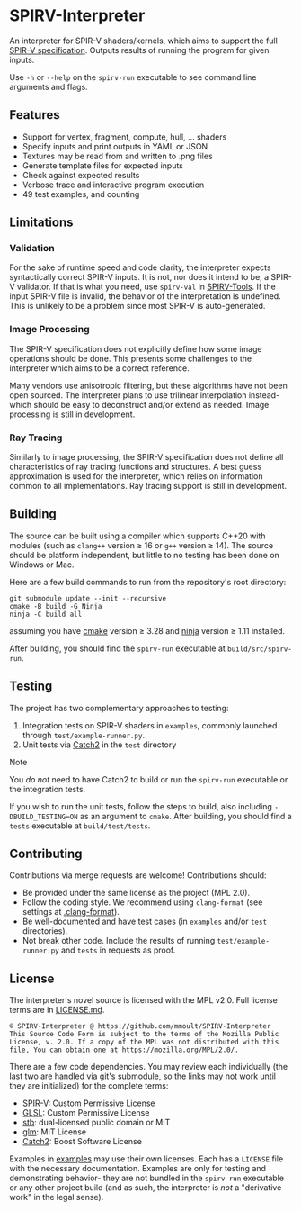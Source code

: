 # SPIRV-Interpreter

An interpreter for SPIR-V shaders/kernels, which aims to support the full
[SPIR-V specification](https://registry.khronos.org/SPIR-V/specs/unified1/SPIRV.html). Outputs results of running the
program for given inputs.

Use `-h` or `--help` on the `spirv-run` executable to see command line arguments and flags.

## Features
- Support for vertex, fragment, compute, hull, ... shaders
- Specify inputs and print outputs in YAML or JSON
- Textures may be read from and written to .png files
- Generate template files for expected inputs
- Check against expected results
- Verbose trace and interactive program execution
- 49 test examples, and counting

## Limitations

### Validation
For the sake of runtime speed and code clarity, the interpreter expects syntactically correct SPIR-V inputs. It is not,
nor does it intend to be, a SPIR-V validator. If that is what you need, use `spirv-val` in
[SPIRV-Tools](https://github.com/KhronosGroup/SPIRV-Tools). If the input SPIR-V file is invalid, the behavior of the
interpretation is undefined. This is unlikely to be a problem since most SPIR-V is auto-generated.

### Image Processing
The SPIR-V specification does not explicitly define how some image operations should be done. This presents some
challenges to the interpreter which aims to be a correct reference.

Many vendors use anisotropic filtering, but these algorithms have not been open sourced. The interpreter plans to use
trilinear interpolation instead- which should be easy to deconstruct and/or extend as needed. Image processing is still
in development.

### Ray Tracing
Similarly to image processing, the SPIR-V specification does not define all characteristics of ray tracing functions and
structures. A best guess approximation is used for the interpreter, which relies on information common to all
implementations. Ray tracing support is still in development.

## Building
The source can be built using a compiler which supports C++20 with modules (such as `clang++` version ≥ 16 or `g++`
version ≥ 14). The source should be platform independent, but little to no testing has been done on Windows or Mac.

Here are a few build commands to run from the repository's root directory:

```
git submodule update --init --recursive
cmake -B build -G Ninja
ninja -C build all
```

assuming you have [cmake](https://github.com/Kitware/CMake) version ≥ 3.28 and
[ninja](https://github.com/ninja-build/ninja) version ≥ 1.11 installed.

After building, you should find the `spirv-run` executable at `build/src/spirv-run`.

## Testing
The project has two complementary approaches to testing:

1) Integration tests on SPIR-V shaders in `examples`, commonly launched through `test/example-runner.py`.
2) Unit tests via [Catch2](https://github.com/catchorg/Catch2) in the `test` directory

> [!NOTE]
> You *do not* need to have Catch2 to build or run the `spirv-run` executable or the integration tests.

If you wish to run the unit tests, follow the steps to build, also including `-DBUILD_TESTING=ON` as an argument to
`cmake`. After building, you should find a `tests` executable at `build/test/tests`.

## Contributing
Contributions via merge requests are welcome! Contributions should:
- Be provided under the same license as the project (MPL 2.0).
- Follow the coding style. We recommend using `clang-format` (see settings at [.clang-format](src/.clang-format)).
- Be well-documented and have test cases (in `examples` and/or `test` directories).
- Not break other code. Include the results of running `test/example-runner.py` and `tests` in requests as proof.

## License
The interpreter's novel source is licensed with the MPL v2.0. Full license terms are in [LICENSE.md](LICENSE.md).

```
© SPIRV-Interpreter @ https://github.com/mmoult/SPIRV-Interpreter
This Source Code Form is subject to the terms of the Mozilla Public
License, v. 2.0. If a copy of the MPL was not distributed with this
file, You can obtain one at https://mozilla.org/MPL/2.0/.
```

There are a few code dependencies. You may review each individually (the last two are handled via git's submodule, so
the links may not work until they are initialized) for the complete terms:

- [SPIR-V](src/external/spirv.hpp): Custom Permissive License
- [GLSL](src/external/GLSL.std.450.h): Custom Permissive License
- [stb](src/external/stb): dual-licensed public domain or MIT
- [glm](src/external/glm): MIT License
- [Catch2](test/Catch2): Boost Software License

Examples in [examples](examples) may use their own licenses. Each has a `LICENSE` file with the necessary documentation.
Examples are only for testing and demonstrating behavior- they are not bundled in the `spirv-run` executable or any
other project build (and as such, the interpreter is *not* a "derivative work" in the legal sense).
